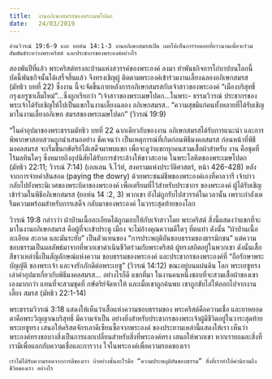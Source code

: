 ```yaml
---
title:  งานอภิเษกสมรสของพระเมษโปดก
date:   24/03/2019
---
```


`อ่านวิวรณ์ 19:6-9 และ ยอห์น 14:1-3 งานอภิเษกสมรสเปิด เผยให้เห็นการรอคอยที่ยาวนานเพื่อจะร่วมสัมพันธ์ระหว่างพระคริสต์ และประชากรของพระองค์อย่างไร`

สองพันปีที่แล้ว พระคริสต์ทรงละบ้านแห่งสวรรค์ของพระองค์ ลงมา ทำพันธกิจการไถ่บาปบนโลกนี้ บัดนี้พันธกิจนั้นได้เสร็จสิ้นแล้ว จึงทรงเชิญผู้ ติดตามพระองค์เข้าร่วมงานเลี้ยงฉลองอภิเษกสมรส (มัทธิว บทที่ 22) ซึ่งงาน นี้จะจัดขึ้นภายหลังการอภิเษกสมรสกับเจ้าสาวของพระองค์ “เมืองบริสุทธิ์ กรุงเยรูซาเล็มใหม่”...ซึ่งถูกเรียกว่า “เจ้าสาวของพระเมษโปดก...ในพระ- ธรรมวิวรณ์ ประชากรของพระเจ้าได้รับเชิญให้ไปเป็นแขกในงานเลี้ยงฉลอง อภิเษกสมรส.. “ความสุขมีแก่คนทั้งหลายที่ได้รับเชิญมาในงานเลี้ยงอภิเษก สมรสของพระเมษโปดก” (วิวรณ์ 19:9)

“ในคำอุปมาของพระธรรมมัทธิว บทที่ 22 ฉากเดียวกับของงาน อภิเษกสมรสได้รับการแนะนำ และการพิพากษาสอบสวนถูกนำเสนออย่าง ชัดเจนว่า เป็นเหตุการณ์ที่เกิดก่อนพิธีมงคลสมรส ก่อนหน้าที่พิธีมงคลสมรส จะเริ่มขึ้นกษัตริย์ได้เสด็จมาพบแขก เพื่อจะดูว่าแขกทุกคนสวมเสื้อผ้าสำหรับ งาน คือชุดที่ไร้มลทินใดๆ ซึ่งหมายถึงอุปนิสัยได้รับการชำระล้างให้ขาวสะอาด ในพระโลหิตของพระเมษโปดก (มัทธิว 22:11; วิวรณ์ 7:14) (เอลเลน จี.ไว้ท์, สงครามแห่งประวัติศาสตร์, หน้า 426-428) หลังจากการจ่ายค่าสินสอด (paying the dowry) ด้วยพระชนม์ชีพของพระองค์เองที่คาลวารี เจ้าบ่าว กลับไปยังพระนิเวศของพระบิดาของพระองค์ เพื่อเตรียมที่ไว้สำหรับประชากร ของพระองค์ ผู้ได้รับเชิญเข้าร่วมในพิธีอภิเษกสมรส (ยอห์น 14 :2, 3) พวกเขา ยังไม่ถูกรับไปสวรรค์ในเวลานั้น เพราะกำลังเตรีมความพร้อมสำหรับการเสด็จ กลับมาของพระองค์ ในวาระสุดท้ายของโลก

วิวรณ์ 19:8 กล่าวว่า ผ้าป่านเนื้อละเอียดได้ถูกมอบให้กับเจ้าสาวโดย พระคริสต์ สิ่งนี้แสดงว่าแขกที่จะมาในงานอภิเษกสมรส คือผู้ที่จะเข้าประตู เมือง จะไม่อ้างคุณความดีใดๆ ที่ตนทำ ดังนั้น “ผ้าป่านเนื้อละเอียด สะอาด และมันระยับ” เป็นตัวแทนของ “การประพฤติอันชอบธรรมของธรรมิกชน” แต่ความชอบธรรมเป็นผลลัพธ์มาจากที่พวกเขาดำเนินชีวิตร่วมกับพระคริสต์ ผู้ทรงสถิตอยู่ในพวกเขา ดังนั้นเสื้อสีขาวเหล่านี้เป็นสัญลักษณ์แห่งความ ชอบธรรมของพระองค์ และประชากรของพระองค์ที่ “ถือรักษาพระบัญญัติ ของพระเจ้า และจงรักภักดีต่อพระเยซู” (วิวรณ์ 14:12) ขณะอยู่บนแผ่นดิน โลก พระเยซูทรงเล่าคำอุปมาเกี่ยวกับพิธีมงคลสมรส... อย่างไรก็ดี แขกที่มา ในงานคนหนึ่งชอบที่จะสวมเสื้อผ้าของเขาเองมากกว่า แทนที่จะสวมชุดที่ กษัตริย์จัดหาให้ และเมื่อเขาถูกค้นพบ เขาถูกขับไล่ให้ออกไปจากงานเลี้ยง สมรส (มัทธิว 22:1-14)

พระธรรมวิวรณ์ 3:18 แสดงให้เห็นว่าเสื้อแห่งความชอบธรรมของ พระคริสต์คือความเชื่อ และยาหยอดตาคือพระวิญญาณบริสุทธิ์ มีความจำเป็น อย่างยิ่งสำหรับประชากรของพระเจ้าผู้มีชีวิตอยู่ในวาระสุดท้าย พระเยซูทรง เสนอให้คริสตจักรเลาดีเซียนซื้อจากพระองค์ ของประทานเหล่านี้แสดงให้เรา เห็นว่า พระองค์ทรงขอบางสิ่งเป็นการแลกเปลี่ยนสำหรับสิ่งที่พระองค์ทรง เสนอให้พวกเขา หากเรายอมละสิ่งที่เรามีเพื่อแลกกับความเชื่อและการวาง ใจในพระองค์เพื่อความรอดของเรา

`เราไม่ได้รับความรอดจากการดีของเรา ถ้าอย่างนั้นอะไรคือ “ความประพฤติอันชอบธรรม” สิ่งที่เราทำให้คำนิยามถึงชีวิตของเรา อย่างไร`